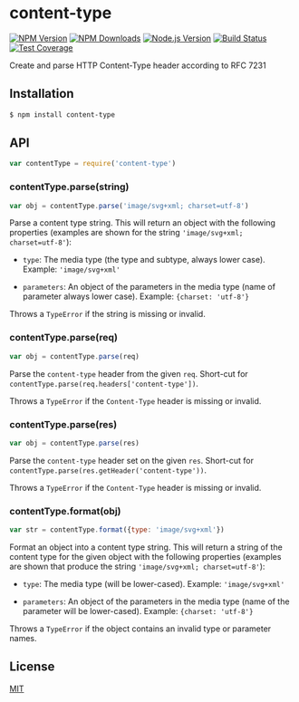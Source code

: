 # content-type

[![NPM Version][npm-image]][npm-url]
[![NPM Downloads][downloads-image]][downloads-url]
[![Node.js Version][node-version-image]][node-version-url]
[![Build Status][travis-image]][travis-url]
[![Test Coverage][coveralls-image]][coveralls-url]

Create and parse HTTP Content-Type header according to RFC 7231

## Installation

```sh
$ npm install content-type
```

## API

```js
var contentType = require('content-type')
```

### contentType.parse(string)

```js
var obj = contentType.parse('image/svg+xml; charset=utf-8')
```

Parse a content type string. This will return an object with the following properties (examples are shown for the
string `'image/svg+xml; charset=utf-8'`):

- `type`: The media type (the type and subtype, always lower case). Example: `'image/svg+xml'`

- `parameters`: An object of the parameters in the media type (name of parameter always lower case).
  Example: `{charset: 'utf-8'}`

Throws a `TypeError` if the string is missing or invalid.

### contentType.parse(req)

```js
var obj = contentType.parse(req)
```

Parse the `content-type` header from the given `req`. Short-cut for
`contentType.parse(req.headers['content-type'])`.

Throws a `TypeError` if the `Content-Type` header is missing or invalid.

### contentType.parse(res)

```js
var obj = contentType.parse(res)
```

Parse the `content-type` header set on the given `res`. Short-cut for
`contentType.parse(res.getHeader('content-type'))`.

Throws a `TypeError` if the `Content-Type` header is missing or invalid.

### contentType.format(obj)

```js
var str = contentType.format({type: 'image/svg+xml'})
```

Format an object into a content type string. This will return a string of the content type for the given object with the
following properties (examples are shown that produce the string `'image/svg+xml; charset=utf-8'`):

- `type`: The media type (will be lower-cased). Example: `'image/svg+xml'`

- `parameters`: An object of the parameters in the media type (name of the parameter will be lower-cased).
  Example: `{charset: 'utf-8'}`

Throws a `TypeError` if the object contains an invalid type or parameter names.

## License

[MIT](LICENSE)

[npm-image]: https://img.shields.io/npm/v/content-type.svg

[npm-url]: https://npmjs.org/package/content-type

[node-version-image]: https://img.shields.io/node/v/content-type.svg

[node-version-url]: http://nodejs.org/download/

[travis-image]: https://img.shields.io/travis/jshttp/content-type/master.svg

[travis-url]: https://travis-ci.org/jshttp/content-type

[coveralls-image]: https://img.shields.io/coveralls/jshttp/content-type/master.svg

[coveralls-url]: https://coveralls.io/r/jshttp/content-type

[downloads-image]: https://img.shields.io/npm/dm/content-type.svg

[downloads-url]: https://npmjs.org/package/content-type

